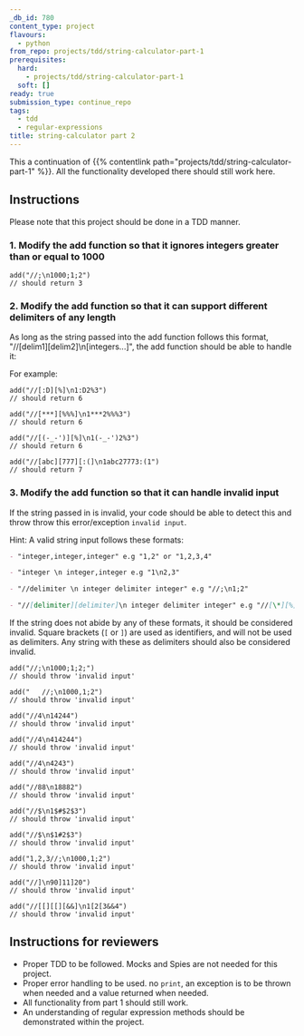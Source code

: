 ```yaml
---
_db_id: 780
content_type: project
flavours:
  - python
from_repo: projects/tdd/string-calculator-part-1
prerequisites:
  hard:
    - projects/tdd/string-calculator-part-1
  soft: []
ready: true
submission_type: continue_repo
tags:
  - tdd
  - regular-expressions
title: string-calculator part 2
---
```


This a continuation of {{% contentlink path="projects/tdd/string-calculator-part-1" %}}. All the functionality developed there should still work here.

## Instructions

Please note that this project should be done in a TDD manner.

### 1. Modify the add function so that it ignores integers greater than or equal to 1000

```
add("//;\n1000;1;2")
// should return 3
```

### 2. Modify the add function so that it can support different delimiters of any length

As long as the string passed into the add function follows this format, "//[delim1][delim2]\n[integers...]", the add function should be able to handle it:

For example:

```
add("//[:D][%]\n1:D2%3")
// should return 6

add("//[***][%%%]\n1***2%%%3")
// should return 6

add("//[(-_-')][%]\n1(-_-')2%3")
// should return 6

add("//[abc][777][:(]\n1abc27773:(1")
// should return 7

```

### 3. Modify the add function so that it can handle invalid input

If the string passed in is invalid, your code should be able to detect this and throw throw this error/exception `invalid input`.

Hint: A valid string input follows these formats:

```md
- "integer,integer,integer" e.g "1,2" or "1,2,3,4"

- "integer \n integer,integer e.g "1\n2,3"

- "//delimiter \n integer delimiter integer" e.g "//;\n1;2"

- "//[delimiter][delimiter]\n integer delimiter integer" e.g "//[\*][%]\n1\*2%3"
```

If the string does not abide by any of these formats, it should be considered invalid. Square brackets (`[` or `]`) are used as identifiers, and will not be used as delimiters. Any string with these as delimiters should also be considered invalid.

```
add("//;\n1000;1;2;")
// should throw 'invalid input'

add("   //;\n1000,1;2")
// should throw 'invalid input'

add("//4\n14244")
// should throw 'invalid input'

add("//4\n414244")
// should throw 'invalid input'

add("//4\n4243")
// should throw 'invalid input'

add("//88\n18882")
// should throw 'invalid input'

add("//$\n1$#$2$3")
// should throw 'invalid input'

add("//$\n$1#2$3")
// should throw 'invalid input'

add("1,2,3//;\n1000,1;2")
// should throw 'invalid input'

add("//]\n90]11]20")
// should throw 'invalid input'

add("//[[][[][&&]\n1[2[3&&4")
// should throw 'invalid input'

```

## Instructions for reviewers

- Proper TDD to be followed. Mocks and Spies are not needed for this project.
- Proper error handling to be used. no `print`, an exception is to be thrown when needed and a value returned when needed.
- All functionality from part 1 should still work.
- An understanding of regular expression methods should be demonstrated within the project.
